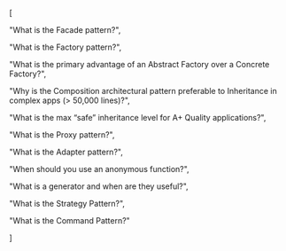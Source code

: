 [

"What is the Facade pattern?",

"What is the Factory pattern?",

"What is the primary advantage of an Abstract Factory over a Concrete Factory?",

"Why is the Composition architectural pattern preferable to Inheritance in complex apps (> 50,000 lines)?",

"What is the max “safe” inheritance level for A+ Quality applications?",

"What is the Proxy pattern?",

"What is the Adapter pattern?",

"When should you use an anonymous function?",

"What is a generator and when are they useful?",

"What is the Strategy Pattern?",

"What is the Command Pattern?"

]